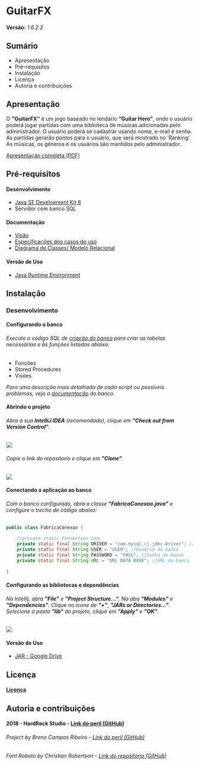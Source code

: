 # GuitarFX 
__Versão:__ _1.6.2.2_

## Sumário
* Apresentação
* Pré-requisitos
* Instalação
* Licença
* Autoria e contribuições

## Apresentação
O __"GuitarFX"__ é um jogo baseado no lendário
__“Guitar Hero”__, onde o usuário poderá
jogar partidas com uma biblioteca de
músicas adicionadas pelo administrador.
O usuário poderá se cadastrar
usando nome, e-mail e senha. As
partidas gerarão pontos para o usuário,
que será mostrado no ‘Ranking'.
As músicas, os gêneros e os usuários
são mantidos pelo administrador.

[Apresentação completa (PDF)](https://drive.google.com/open?id=10zD6LBiUUX7oDZ-isjOPX65HvNdgtuop)

## Pré-requisitos
#### Desenvolvimento
* [Java SE Development Kit 8](https://www.oracle.com/technetwork/pt/java/javase/downloads/jdk8-downloads-2133151.html)
* Servidor com banco SQL

#### Documentação
* [Visão](https://drive.google.com/open?id=1d7JEpMx4wOuv8DHfB9keb8MvhcNU2gsK)
* [Especificações dos casos de uso](https://drive.google.com/open?id=1T1tTHufKSZEdDo0lymNy23ff7wDe3lq0)
* [Diagrama de Classes/ Modelo Relacional](https://drive.google.com/open?id=1fUpjxWhCpWfxdmFsxBwe11GPi5EENOsP)

#### Versão de Uso
* [Java Runtime Environment](https://www.java.com/pt_BR/download/)

## Instalação
### Desenvolvimento
#### Configurando o banco
###### Execute o código SQL de [criação do banco](https://drive.google.com/open?id=185J4BwL1YKo0wLKkDT5K2vzl2dNfE8x6) para criar as tabelas necessárias e as funções listadas abaixo:

* Funções
* Stored Procedures
* Visões

_Para uma descrição mais detalhada de cada script ou possíveis problemas, veja a [documentação](https://drive.google.com/open?id=1gRv5hPOEEgyJKNLK7rboNlZqZ8wJSoKB) do banco._

#### Abrindo o projeto
###### Abra a sua __IntelliJ IDEA__ (recomendado), clique em __"Check out from Version Control"__.
![](https://drive.google.com/uc?id=1cRSgvv18rE2Q5kLAQZ7UkvgdauYGqnRf)

###### Copie o link do repositorio e clique em __"Clone"__.
![](https://drive.google.com/uc?id=1JskosTBOgKaAuxgYRzX6hhSNxbNcHNul)

#### Conectando a aplicação ao banco
###### Com o banco configurado, abra a classe __"FabricaConexao.java"__ e configure o trecho de código abaixo:
``` java
public class FabricaConexao {

    //private static Connection con;
    private static final String DRIVER = "com.mysql.cj.jdbc.Driver"; //Driver do JDBC
    private static final String USER = "USER"; //Usuário do banco
    private static final String PASSWORD = "PASS"; //Senha do banco
    private static final String URL = "URL DATA BASE"; //URL do banco
    
}
```
#### Configurando as bibliotecas e dependências
###### No Intellij, abra __"File"__ e __"Project Structure..."__. Na aba __"Modules"__ e __"Dependencies"__. Clique no ícone de __"+"__, __"JARs or Directories..."__. Selecione a pasta __"lib"__ do projeto, clique em __"Apply"__ e __"OK"__.
![](https://drive.google.com/uc?id=16rKaSZyjbyb2AHNE9Ujg5r7a-rEbi3_u)

#### Versão de Uso
* [JAR - Google Drive](veverv)

## Licença
#### [Licença](https://drive.google.com/open?id=11ZTUlB6qpoKk_XgD6_dtKntQOfCsuQj8)

## Autoria e contribuições
#### 2018 - HardRock Studio - [Link do peril (GitHub)](https://github.com/GroveBS)
###### Project by Breno Campos Ribeiro - [Link do peril (GitHub)](https://github.com/orgs/GroveBS/people/GroveBStreet)
###### Font Roboto by Christian Robertson - [Link do repositório (GitHub)](https://github.com/google/roboto/)


